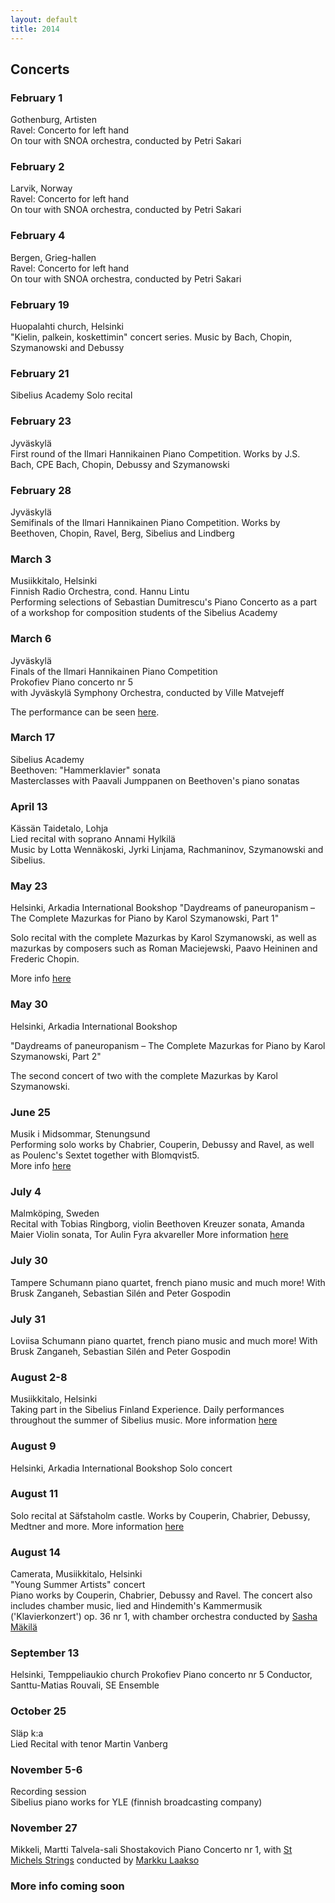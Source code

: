 ```yaml
---
layout: default
title: 2014
---
```



## Concerts
 
 
### February 1
Gothenburg, Artisten  
Ravel: Concerto for left hand  
On tour with SNOA orchestra, conducted by Petri Sakari
 
### February 2
Larvik, Norway  
Ravel: Concerto for left hand  
On tour with SNOA orchestra, conducted by Petri Sakari
 
### February 4
Bergen, Grieg-hallen  
Ravel: Concerto for left hand  
On tour with SNOA orchestra, conducted by Petri Sakari
 
### February 19
Huopalahti church, Helsinki  
"Kielin, palkein, koskettimin" concert series. Music by Bach, Chopin, Szymanowski and Debussy
 
### February 21
Sibelius Academy
Solo recital
 
### February 23
Jyväskylä  
First round of the Ilmari Hannikainen Piano Competition. Works by J.S. Bach, CPE Bach, Chopin, Debussy and Szymanowski
 
 
### February 28
Jyväskylä  
Semifinals of the Ilmari Hannikainen Piano Competition. Works by Beethoven, Chopin, Ravel, Berg, Sibelius and Lindberg
 
 
### March 3
Musiikkitalo, Helsinki  
Finnish Radio Orchestra, cond. Hannu Lintu  
Performing selections of Sebastian Dumitrescu's Piano Concerto as a part of a workshop for composition students of the Sibelius Academy
 
 
### March 6
Jyväskylä  
Finals of the Ilmari Hannikainen Piano Competition  
Prokofiev Piano concerto nr 5  
with Jyväskylä Symphony Orchestra, conducted by Ville Matvejeff 
 
The performance can be seen [here](https://www.youtube.com/watch?v=yUWtk81q7Eo).
 
### March 17
Sibelius Academy  
Beethoven: "Hammerklavier" sonata  
Masterclasses with Paavali Jumppanen on Beethoven's piano sonatas
 
 
### April 13
Kässän Taidetalo, Lohja  
Lied recital with soprano Annami Hylkilä  
Music by Lotta Wennäkoski, Jyrki Linjama, Rachmaninov, Szymanowski and Sibelius.
 
 
### May 23
Helsinki, Arkadia International Bookshop
"Daydreams of paneuropanism – The Complete Mazurkas for Piano by Karol Szymanowski, Part 1"

Solo recital with the complete Mazurkas by Karol Szymanowski, as well as mazurkas by composers such as Roman Maciejewski, Paavo Heininen and Frederic Chopin. 

More info [here](http://www.arkadiabookshop.fi/friday-23-5-at-6pm-at-arkadia-daydreams-of-paneuropanism-the-complete-mazurkas-for-piano-by-karol-szymanowski-part-1-performed-by-martin-malmgren/)

### May 30
Helsinki, Arkadia International Bookshop   

"Daydreams of paneuropanism – The Complete Mazurkas for Piano by Karol Szymanowski, Part 2"   

The second concert of two with the complete Mazurkas by Karol Szymanowski.   

 
### June 25
Musik i Midsommar, Stenungsund     
Performing solo works by Chabrier, Couperin, Debussy and Ravel, as well as Poulenc's Sextet together with Blomqvist5.    
More info [here](http://www.musikistenungsund.se/)   
 
 
### July 4
Malmköping, Sweden  
Recital with Tobias Ringborg, violin
Beethoven Kreuzer sonata, Amanda Maier Violin sonata, Tor Aulin Fyra akvareller
More information [here](http://musikisandvik.se/sommaren-2014/)
 
### July 30

Tampere
Schumann piano quartet, french piano music and much more!
With Brusk Zanganeh, Sebastian Silén and Peter Gospodin

### July 31
 
Loviisa
Schumann piano quartet, french piano music and much more!
With Brusk Zanganeh, Sebastian Silén and Peter Gospodin

 
### August 2-8
Musiikkitalo, Helsinki   
Taking part in the Sibelius Finland Experience. Daily performances throughout the summer of Sibelius music. More information [here](http://www.stopover.fi/)

### August 9
Helsinki, Arkadia International Bookshop
Solo concert


### August 11
Solo recital at Säfstaholm castle. Works by Couperin, Chabrier, Debussy, Medtner and more. More information [here](http://scenkonstsormland.se/Musik/Musik-pa-Sormlandska-Slott-och-Herresaten1/Konserter-2014/Martin-Malmgren/)
 
 
### August 14
Camerata, Musiikkitalo, Helsinki   
"Young Summer Artists" concert   
Piano works by Couperin, Chabrier, Debussy and Ravel. The concert also includes chamber music, lied and Hindemith's Kammermusik ('Klavierkonzert') op. 36 nr 1, with chamber orchestra conducted by [Sasha Mäkilä](http://www.sashamakila.com/)
 
 
### September 13
Helsinki, Temppeliaukio church
Prokofiev Piano concerto nr 5
Conductor, Santtu-Matias Rouvali, SE Ensemble
 
### October 25
Släp k:a  
Lied Recital with tenor Martin Vanberg

### November 5-6
Recording session   
Sibelius piano works for YLE (finnish broadcasting company)

### November 27
Mikkeli, Martti Talvela-sali
Shostakovich Piano Concerto nr 1, with [St Michels Strings](http://www.mikkelinkaupunginorkesteri.fi/) conducted by [Markku Laakso](http://www.markkulaakso.net/)
 
 
### More info coming soon
 
 
